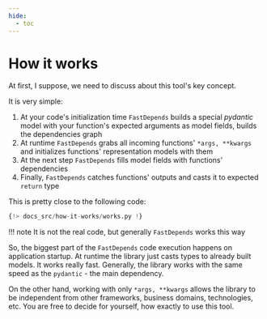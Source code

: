 ```yaml
---
hide:
  - toc
---
```


# How it works

At first, I suppose, we need to discuss about this tool's key concept.

It is very simple:

1. At your code's initialization time `FastDepends` builds a special *pydantic* model with your function's expected arguments as model fields, builds the dependencies graph
2. At runtime `FastDepends` grabs all incoming functions' `*args, **kwargs` and initializes functions' representation models with them
3. At the next step `FastDepends` fills model fields with functions' dependencies
4. Finally, `FastDepends` catches functions' outputs and casts it to expected `return` type

This is pretty close to the following code:

```python linenums="1"
{!> docs_src/how-it-works/works.py !}
```

!!! note
    It is not the real code, but generally `FastDepends` works this way

So, the biggest part of the `FastDepends` code execution happens on application startup.
At runtime the library just casts types to already built models. It works really fast.
Generally, the library works with the same speed as the `pydantic` - the main dependency.

On the other hand, working with only `*args, **kwargs` allows the library to be independent
from other frameworks, business domains, technologies, etc. You are free to decide for
yourself, how exactly to use this tool.
